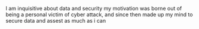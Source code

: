 I am inquisitive about data and security
my motivation was borne out of being a personal victim of cyber attack, and since then made up my mind to secure data and assest as much as i can

